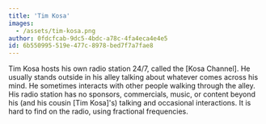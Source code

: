 ```yaml
---
title: 'Tim Kosa'
images:
  - /assets/tim-kosa.png
author: 0fdcfcab-9dc5-4bdc-a78c-4fa4eca4e4e5
id: 6b550995-519e-477c-8978-bed7f7a7fae8
---
```

Tim Kosa hosts his own radio station 24/7, called the [Kosa Channel]. He usually stands outside in his alley talking about whatever comes across his mind. He sometimes interacts with other people walking through the alley. His radio station has no sponsors, commercials, music, or content beyond his (and his cousin [Tim Kosa]'s) talking and occasional interactions. It is hard to find on the radio, using fractional frequencies.
